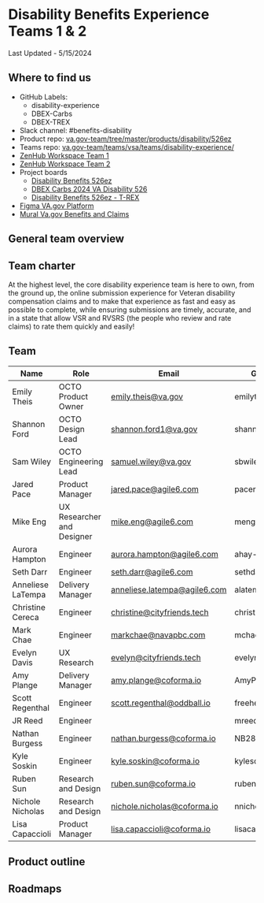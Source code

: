 # Disability Benefits Experience Teams 1 & 2

Last Updated - 5/15/2024

## Where to find us
- GitHub Labels:
  - disability-experience
  - DBEX-Carbs
  - DBEX-TREX 
- Slack channel: #benefits-disability
- Product repo: [va.gov-team/tree/master/products/disability/526ez ](https://github.com/department-of-veterans-affairs/va.gov-team/tree/master/products/disability/526ez)
- Teams repo: [va.gov-team/teams/vsa/teams/disability-experience/](https://github.com/department-of-veterans-affairs/va.gov-team/tree/master/products/disability/526ez)
- [ZenHub Workspace Team 1](https://app.zenhub.com/workspaces/disability-experience-63dbdb0a401c4400119d3a44/board)
- [ZenHub Workspace Team 2](https://app.zenhub.com/workspaces/disability-benefits-experience-team-carbs-6470c8bfffee9809b2634a52/board)
- Project boards
  - [Disability Benefits 526ez](https://github.com/orgs/department-of-veterans-affairs/projects/1473/views/1)
  - [DBEX Carbs 2024 VA Disability 526](https://github.com/orgs/department-of-veterans-affairs/projects/1263/views/7)
  - [Disability Benefits 526ez - T-REX](https://github.com/orgs/department-of-veterans-affairs/projects/1268/views/6)
- [Figma VA.gov Platform](https://www.figma.com/files/team/1278375444205744118/recents-and-sharing?fuid=1127219626551318446)
- [Mural Va.gov Benefits and Claims ](https://app.mural.co/t/departmentofveteransaffairs9999)

## General team overview

## Team charter
At the highest level, the core disability experience team is here to own, from the ground up, the online submission experience for Veteran disability compensation claims and to make that experience as fast and easy as possible to complete, while ensuring submissions are timely, accurate, and in a state that allow VSR and RVSRS (the people who review and rate claims) to rate them quickly and easily!

## Team
|Name|Role|Email|GH userid|Team|
|----|----|-----|---------|----|
| Emily Theis | OCTO Product Owner | emily.theis@va.gov | emilytheis | Both |
| Shannon Ford | OCTO Design Lead | shannon.ford1@va.gov | shannonkford | Both |
| Sam Wiley | OCTO Engineering Lead | samuel.wiley@va.gov | sbwiley | Both |
| Jared Pace | Product Manager | jared.pace@agile6.com | pacerwow | 1 |
| Mike Eng | UX Researcher and Designer | mike.eng@agile6.com | mengA6 | 1 |
| Aurora Hampton | Engineer | aurora.hampton@agile6.com | ahay-agile6 | 1 |
| Seth Darr | Engineer | seth.darr@agile6.com | sethdarragile6 | 1 |
| Anneliese LaTempa | Delivery Manager | anneliese.latempa@agile6.com | alatempa24 | 1 |
| Christine Cereca | Engineer | christine@cityfriends.tech | christinec-fftc | 1 |
| Mark Chae | Engineer | markchae@navapbc.com | mchae-nava | 1 |
| Evelyn Davis | UX Research | evelyn@cityfriends.tech | evelynhilbrichdavis | 1 |
| Amy Plange | Delivery Manager | amy.plange@coforma.io | AmyPlange | 2 |
| Scott Regenthal | Engineer | scott.regenthal@oddball.io | freeheeling | 2 |
| JR Reed| Engineer |  | mreed101 | 2 |
| Nathan Burgess  | Engineer | nathan.burgess@coforma.io | NB28VT | 2 |
| Kyle Soskin | Engineer | kyle.soskin@coforma.io | kylesoskin | 2 |
| Ruben Sun | Research and Design | ruben.sun@coforma.io | rubensun  | 2 |
| Nichole Nicholas | Research and Design | nichole.nicholas@coforma.io | nnicholas7 | 2 |
| Lisa Capaccioli| Product Manager | lisa.capaccioli@coforma.io | lisacapaccioli | 2 |


## Product outline

## Roadmaps
